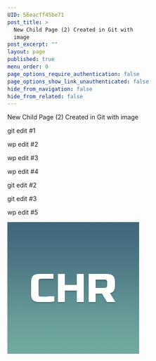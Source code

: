 ```yaml
---
UID: 56eacff45be71
post_title: >
  New Child Page (2) Created in Git with
  image
post_excerpt: ""
layout: page
published: true
menu_order: 0
page_options_require_authentication: false
page_options_show_link_unauthenticated: false
hide_from_navigation: false
hide_from_related: false
---
```

New Child Page (2) Created in Git with image

git edit #1

wp edit #2

wp edit #3

wp edit #4

git edit #2

git edit #3

wp edit #5

![alt text][1]

 [1]: /assets/images/chronos.jpg